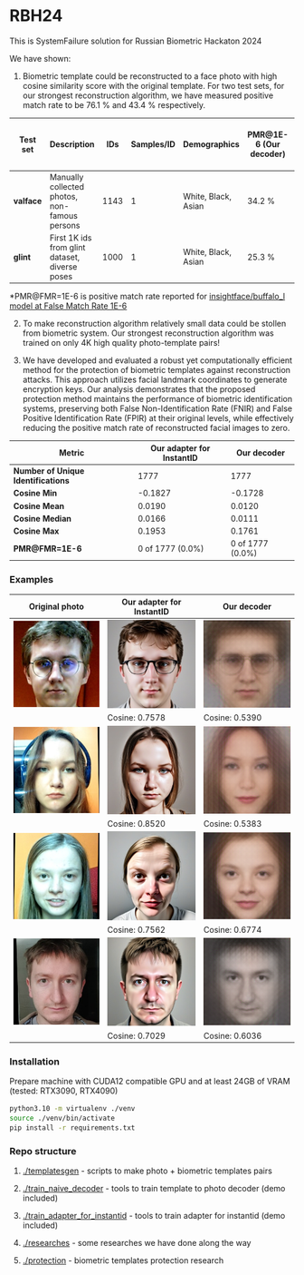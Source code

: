 RBH24
===

This is SystemFailure solution for Russian Biometric Hackaton 2024

We have shown:

1. Biometric template could be reconstructed to a face photo with high cosine similarity score with the original template. 
For two test sets, for our strongest reconstruction algorithm, we have measured positive match rate to be 76.1 % and 43.4 % respectively.

| Test set    | Description                                    | IDs  | Samples/ID | Demographics        | PMR@1E-6 (Our decoder) | PMR@1E-6 (Our adapter for InstantID) |
|-------------|------------------------------------------------|------|------------|---------------------|----------------------------|------------------------------------------|
| **valface** | Manually collected photos, non-famous persons  | 1143 | 1          | White, Black, Asian | 34.2 %                     | 76.1 %                                   |
| **glint**   | First 1K ids from glint dataset, diverse poses | 1000 | 1          | White, Black, Asian | 25.3 %                     | 43.3 %                                   |

*PMR@FMR=1E-6 is positive match rate reported for [insightface/buffalo_l model at False Match Rate 1E-6](./researches/README.md)

2. To make reconstruction algorithm relatively small data could be stollen from biometric system. Our strongest 
reconstruction algorithm was trained on only 4K high quality photo-template pairs!

3. We have developed and evaluated a robust yet computationally efficient method for the protection of biometric
templates against reconstruction attacks. This approach utilizes facial landmark coordinates to generate encryption
keys. Our analysis demonstrates that the proposed protection method maintains the performance of biometric 
identification systems, preserving both False Non-Identification Rate (FNIR) and False Positive Identification
Rate (FPIR) at their original levels, while effectively reducing the positive match rate of reconstructed
facial images to zero.

| Metric                               | Our adapter for InstantID | Our decoder      |
|--------------------------------------|---------------------------|------------------|
| **Number of Unique Identifications** | 1777                      | 1777             |
| **Cosine Min**                       | -0.1827                   | -0.1728          |
| **Cosine Mean**                      | 0.0190                    | 0.0120           |
| **Cosine Median**                    | 0.0166                    | 0.0111           |
| **Cosine Max**                       | 0.1953                    | 0.1761           |
| **PMR@FMR=1E-6**                     | 0 of 1777 (0.0%)          | 0 of 1777 (0.0%) |

### Examples

| Original photo               | Our adapter for InstantID                                     | Our decoder                                      |
|------------------------------|---------------------------------------------------------------|--------------------------------------------------|
| ![](./examples/crops/ik.jpg) | ![](./examples/adapters/adapterHQ4K/ik_(cosine%200.7578).jpg) | ![](./examples/decoder/ik_(cosine%200.5390).png) |
|                              | Cosine: 0.7578                                                | Cosine: 0.5390                                   |
| ![](./examples/crops/ka.jpg) | ![](./examples/adapters/adapterHQ4K/ka_(cosine%200.8520).jpg) | ![](./examples/decoder/ka_(cosine%200.5383).png) |
|                              | Cosine: 0.8520                                                | Cosine: 0.5383                                   |
| ![](./examples/crops/kd.jpg) | ![](./examples/adapters/adapterHQ4K/kd_(cosine%200.7562).jpg) | ![](./examples/decoder/kd_(cosine%200.6774).png) |
|                              | Cosine: 0.7562                                                | Cosine: 0.6774                                   |
| ![](./examples/crops/at.jpg) | ![](./examples/adapters/adapterHQ4K/at_(cosine%200.7029).jpg) | ![](./examples/decoder/at_(cosine%200.6036).png) |
|                              | Cosine: 0.7029                                                | Cosine: 0.6036                                   |

### Installation

Prepare machine with CUDA12 compatible GPU and at least 24GB of VRAM (tested: RTX3090, RTX4090)

```bash
python3.10 -m virtualenv ./venv
source ./venv/bin/activate
pip install -r requirements.txt
```

### Repo structure

1. [./templatesgen](./templatesgen) - scripts to make photo + biometric templates pairs

2. [./train_naive_decoder](./train_naive_decoder) - tools to train template to photo decoder (demo included)

3. [./train_adapter_for_instantid](./train_adapter_for_instantid) - tools to train adapter for instantid (demo included)

4. [./researches](./researches) - some researches we have done along the way

5. [./protection](./protection) - biometric templates protection research
